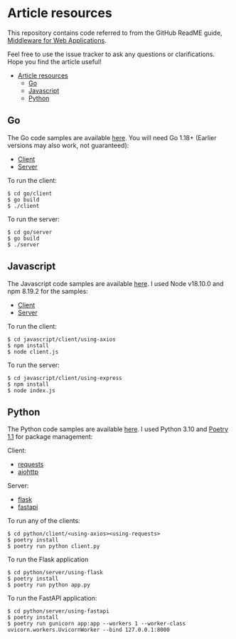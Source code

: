 # Article resources

This repository contains code referred to from the GitHub ReadME guide,
[Middleware for Web Applications](https://github.com/readme/guides/middleware-for-web-applications).

Feel free to use the issue tracker to ask any questions or clarifications. 
Hope you find the article useful!

- [Article resources](#article-resources)
  - [Go](#go)
  - [Javascript](#javascript)
  - [Python](#python)

## Go

The Go code samples are available [here](./go). You will need Go 1.18+ (Earlier
versions may also work, not guaranteed):

- [Client](./go/client/)
- [Server](./go/server/)

To run the client:

```
$ cd go/client
$ go build
$ ./client
```

To run the server:

```
$ cd go/server
$ go build
$ ./server
```


## Javascript

The Javascript code samples are available [here](./javascript/). I used Node v18.10.0
and npm 8.19.2 for the samples:

- [Client](./javascript/client/using-axios/)
- [Server](./javascript/server/using-express/)

To run the client:

```
$ cd javascript/client/using-axios
$ npm install
$ node client.js
```

To run the server:

```
$ cd javascript/client/using-express
$ npm install
$ node index.js
```

## Python

The Python code samples are available [here](./python/). I used Python 3.10 and
[Poetry 1.1](https://python-poetry.org/) for package management:

Client:

- [requests](./python/client/using-requests/)
- [aiohttp](./python/client/using-aiohttp/)

Server:

- [flask](./python/server/using-flask/)
- [fastapi](./python/server/using-fastapi/)

To run any of the clients:

```
$ cd python/client/<using-axios><using-requests>
$ poetry install
$ poetry run python client.py

```

To run the Flask application

```
$ cd python/server/using-flask
$ poetry install
$ poetry run python app.py
```

To run the FastAPI application:

```
$ cd python/server/using-fastapi
$ poetry install
$ poetry run gunicorn app:app --workers 1 --worker-class  uvicorn.workers.UvicornWorker --bind 127.0.0.1:8000
```
